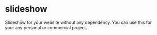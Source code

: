 # slideshow

Slideshow for your website without any dependency. You can use this for your any personal or commercial project.

